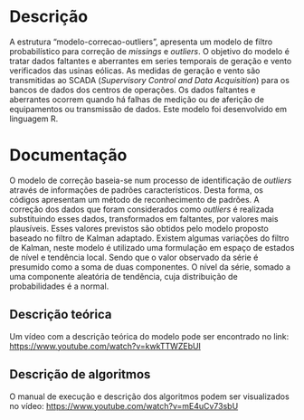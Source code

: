 # Descrição
A estrutura “modelo-correcao-outliers”, apresenta um modelo de filtro probabilístico para correção de *missings* e *outliers*. O objetivo do modelo é tratar dados faltantes e aberrantes em series temporais de geração e vento verificados das usinas eólicas. As medidas de geração e vento são transmitidas ao SCADA (*Supervisory Control and Data Acquisition*) para os bancos de dados dos centros de operações. Os dados faltantes e aberrantes ocorrem quando há falhas de medição ou de aferição de equipamentos ou transmissão de dados. Este modelo foi desenvolvido em linguagem R.

# Documentação
O modelo de correção baseia-se num processo de identificação de *outliers* através de informações de padrões característicos. Desta forma, os códigos apresentam um método de reconhecimento de padrões. A correção dos dados que foram considerados como *outliers* é realizada substituindo esses dados, transformados em faltantes, por valores mais plausíveis. Esses valores previstos são obtidos pelo modelo proposto baseado no filtro de Kalman adaptado. Existem algumas variações do filtro de Kalman, neste modelo é utilizado uma formulação em espaço de estados de nível e tendência local. Sendo que o valor observado da série é presumido como a soma de duas componentes. O nível da série, somado a uma componente aleatória de tendência, cuja distribuição de probabilidades é a normal.

## Descrição teórica
Um vídeo com a descrição teórica do modelo pode ser encontrado no link:
https://www.youtube.com/watch?v=kwkTTWZEbUI
## Descrição de algoritmos
O manual de execução e descrição dos algoritmos podem ser visualizados no vídeo:
https://www.youtube.com/watch?v=mE4uCv73sbU

